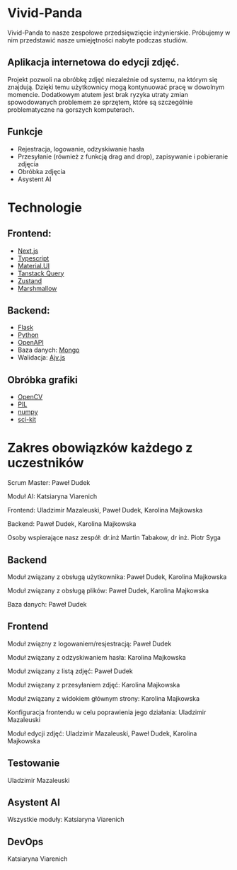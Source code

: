 # Vivid-Panda
Vivid-Panda to nasze zespołowe przedsięwzięcie inżynierskie. Próbujemy w nim przedstawić nasze umiejętności nabyte podczas studiów. 

## Aplikacja internetowa do edycji zdjęć.
Projekt pozwoli na obróbkę zdjęć niezależnie od systemu, na którym się znajdują. Dzięki temu użytkownicy mogą kontynuować pracę w dowolnym momencie. Dodatkowym atutem jest brak ryzyka utraty zmian spowodowanych problemem ze sprzętem, które są szczególnie problematyczne na gorszych komputerach.

## Funkcje

- Rejestracja, logowanie, odzyskiwanie hasła
- Przesyłanie (również z funkcją drag and drop), zapisywanie i pobieranie zdjęcia
- Obróbka zdjęcia
- Asystent AI

# Technologie
## Frontend: 
- [Next.js](https://nextjs.org/docs)
- [Typescript](https://www.typescriptlang.org/docs/)
- [Material.UI](https://mui.com/material-ui/)
- [Tanstack Query](https://tanstack.com/query/latest/docs/framework/react/overview)
- [Zustand](https://www.npmjs.com/package/zustand)
- [Marshmallow](https://marshmallow.readthedocs.io/en/stable/)
## Backend:
- [Flask](https://flask.palletsprojects.com/en/3.0.x/)  
- [Python](https://docs.python.org/pl/3.8/reference/index.html#reference-index) 
- [OpenAPI](https://swagger.io/specification/)
- Baza danych: [Mongo](https://www.mongodb.com/docs/?msockid=201a404f4cd36fe517b852344de46e3e)
- Walidacja: [Ajv.js](https://www.npmjs.com/package/ajv)
 
## Obróbka grafiki

- [OpenCV](https://docs.opencv.org/4.x/index.html)
- [PIL](https://pillow.readthedocs.io/en/stable/)
- [numpy](https://numpy.org/doc/)
- [sci-kit](https://scikit-learn.org/stable/index.html)

# Zakres obowiązków każdego z uczestników

Scrum Master: Paweł Dudek

Moduł AI: Katsiaryna Viarenich

Frontend: Uladzimir Mazaleuski, Paweł Dudek, Karolina Majkowska 

Backend: Paweł Dudek, Karolina Majkowska


Osoby wspierające nasz zespół: dr.inż Martin Tabakow, dr inż. Piotr Syga

## Backend
Moduł związany z obsługą użytkownika: Paweł Dudek, Karolina Majkowska

Moduł związany z obsługą plików: Paweł Dudek, Karolina Majkowska

Baza danych: Paweł Dudek

## Frontend
Moduł związny z logowaniem/resjestracją: Paweł Dudek

Moduł związany z odzyskiwaniem hasła: Karolina Majkowska

Moduł związany z listą zdjęć: Paweł Dudek

Moduł związany z przesyłaniem zdjęć: Karolina Majkowska

Moduł związany z widokiem głównym strony: Karolina Majkowska

Konfiguracja frontendu w celu poprawienia jego działania: Uladzimir Mazaleuski

Moduł edycji zdjęć: Uladzimir Mazaleuski, Paweł Dudek, Karolina Majkowska

## Testowanie
Uladzimir Mazaleuski

## Asystent AI
Wszystkie moduły: Katsiaryna Viarenich 

## DevOps
Katsiaryna Viarenich
